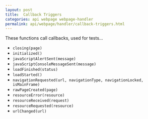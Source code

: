 ```yaml
---
layout: post
title:  Callback Triggers
categories: api webpage webpage-handler
permalink: api/webpage/handler/callback-triggers.html
---
```


These functions call callbacks, used for tests...

* `closing(page)`
* `initialized()`
* `javaScriptAlertSent(message)`
* `javaScriptConsoleMessageSent(message)`
* `loadFinished(status)`
* `loadStarted()`
* `navigationRequested(url, navigationType, navigationLocked, isMainFrame)`
* `rawPageCreated(page)`
* `resourceError(resource)`
* `resourceReceived(request)`
* `resourceRequested(resource)`
* `urlChanged(url)`
